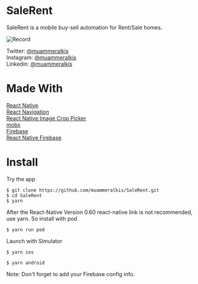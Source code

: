 # SaleRent
SaleRent is a mobile buy-sell automation for Rent/Sale homes. 


![Record](./src/Record.gif)


Twitter: [@muammeralkis](https://www.twitter.com/muammeralkis) <br />
Instagram: [@muammeralkis](https://www.instagram.com/muammeralkis) <br />
Linkedin: [@muammeralkis](https://www.linkedin.com/in/muammeralkis) <br />

# Made With

[React Native](https://reactnative.dev)  <br />
[React Navigation](https://reactnavigation.org)  <br />
[React Native Image Crop Picker](https://github.com/ivpusic/react-native-image-crop-picker) <br />
[mobx](https://github.com/mobxjs/mobx-react) <br />
[Firebase](https://firebase.google.com/) <br />
[React Native Firebase](https://rnfirebase.io/) <br />


# Install
Try the app

```
$ git clone https://github.com/muammeralkis/SaleRent.git
$ cd SaleRent
$ yarn

```
After the React-Native Version 0.60 react-native link is not recommended, use yarn. So install with pod
```
$ yarn run pod
```
Launch with Simulator

```
$ yarn ios

$ yarn android
```

Note: Don't forget to add your Firebase config info.
